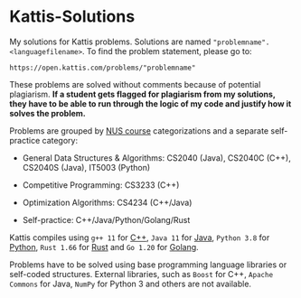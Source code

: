 # Kattis-Solutions

My solutions for Kattis problems. Solutions are named `"problemname".<languagefilename>`. To find the problem statement, please go to:
```
https://open.kattis.com/problems/"problemname"
```

These problems are solved without comments because of potential plagiarism. **If a student gets flagged for plagiarism from my solutions, they have to be able to run through the logic of my code and justify how it solves the problem.**

Problems are grouped by [NUS course](https://nus.kattis.com/courses) categorizations and a separate self-practice category:

* General Data Structures & Algorithms: CS2040 (Java), CS2040C (C++), CS2040S (Java), IT5003 (Python)

* Competitive Programming: CS3233 (C++)

* Optimization Algorithms: CS4234 (C++/Java)

* Self-practice: C++/Java/Python/Golang/Rust

Kattis compiles using `g++ 11` for [C++](https://open.kattis.com/languages/cpp), `Java 11` for [Java](https://open.kattis.com/languages/java), `Python 3.8` for [Python](https://open.kattis.com/languages/python3), `Rust 1.66` for [Rust](https://open.kattis.com/languages/rust) and `Go 1.20` for [Golang](https://open.kattis.com/languages/go).

Problems have to be solved using base programming language libraries or self-coded structures. External libraries, such as `Boost` for C++, `Apache Commons` for Java, `NumPy` for Python 3 and others are not available.
